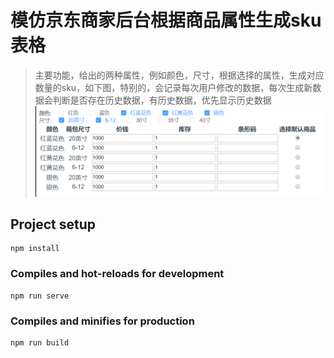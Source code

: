 # 模仿京东商家后台根据商品属性生成sku表格
> 主要功能，给出的两种属性，例如颜色，尺寸，根据选择的属性，生成对应数量的sku，如下图，特别的，会记录每次用户修改的数据，每次生成新数据会判断是否存在历史数据，有历史数据，优先显示历史数据  
![avatar](https://github.com/hanzhecheng/attritable/blob/master/src/assets/%E5%BE%AE%E4%BF%A1%E5%9B%BE%E7%89%87_20190326101149.png)  

## Project setup
```
npm install
```

### Compiles and hot-reloads for development
```
npm run serve
```

### Compiles and minifies for production
```
npm run build
```


